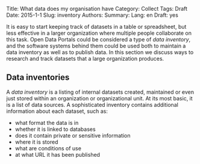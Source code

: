 Title: What data does my organisation have
Category: Collect
Tags: Draft
Date: 2015-1-1
Slug: inventory
Authors:
Summary:
Lang: en
Draft: yes

It is easy to start keeping track of datasets in a table or spreadsheet, but less effective in a larger organization where multiple people collaborate on this task. Open Data Portals could be considered a type of *data inventory*, and the software systems behind them could be used both to maintain a data inventory as well as to publish data. In this section we discuss ways to research and track datasets that a large organization produces.

## Data inventories

A *data inventory* is a listing of internal datasets created, maintained or even just stored within an organization or organizational unit. At its most basic, it is a list of data sources. A sophisticated inventory contains additional information about each dataset, such as:

- what format the data is in
- whether it is linked to databases
- does it contain private or sensitive information
- where it is stored
- what are conditions of use
- at what URL it has been published
